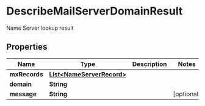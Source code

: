 

# DescribeMailServerDomainResult

Name Server lookup result
## Properties

Name | Type | Description | Notes
------------ | ------------- | ------------- | -------------
**mxRecords** | [**List&lt;NameServerRecord&gt;**](NameServerRecord) |  | 
**domain** | **String** |  | 
**message** | **String** |  |  [optional]



